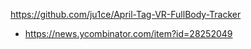 https://github.com/ju1ce/April-Tag-VR-FullBody-Tracker
* https://news.ycombinator.com/item?id=28252049